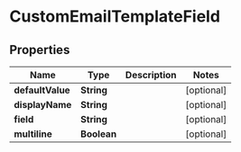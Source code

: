 

# CustomEmailTemplateField


## Properties

| Name | Type | Description | Notes |
|------------ | ------------- | ------------- | -------------|
|**defaultValue** | **String** |  |  [optional] |
|**displayName** | **String** |  |  [optional] |
|**field** | **String** |  |  [optional] |
|**multiline** | **Boolean** |  |  [optional] |



